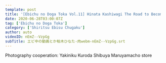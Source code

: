 ```yaml
---
template: post
title: '[Ebichu no Doga Toka Vol.11] Hinata Kashiwagi The Road to Becoming a Meat Sommelier ~Blind Test Version~ part 2'
date: 2020-06-28T03:00:07Z
tag: ['Ebichu no Doga Toka']
category: ['Shiritsu Ebisu Chugaku']
author: auto 
videoID: nEmZ--VzpGg
subTitle: エビ中の動画とか柏木ひなた-肉webm-nEmZ--VzpGg.srt
---
```

Photography cooperation: Yakiniku Kuroda Shibuya Maruyamacho store
